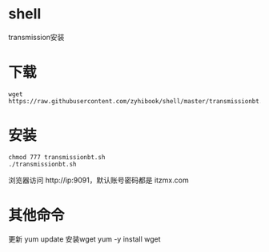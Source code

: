 # shell
transmission安装
# 下载
    wget https://raw.githubusercontent.com/zyhibook/shell/master/transmissionbt.sh
# 安装 
    chmod 777 transmissionbt.sh
    ./transmissionbt.sh
 浏览器访问 
     http://ip:9091，默认账号密码都是 itzmx.com 
 # 其他命令
 更新
     yum update
 安装wget
     yum -y install wget
